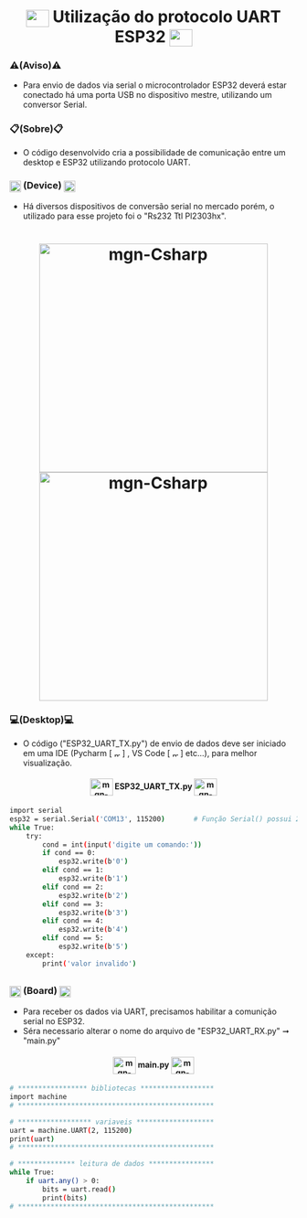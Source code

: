 <h1 align="center">
   <img align="center" alt="mgn-python" height="30" width="40" src="https://cdn.jsdelivr.net/gh/devicons/devicon/icons/python/python-original.svg"> Utilização do protocolo UART ESP32 <img align="center" alt="mgn-Csharp" height="30" width="40" src="https://cdn.jsdelivr.net/gh/devicons/devicon/icons/python/python-original.svg">
 </h1>

### ⚠️(Aviso)⚠️
- Para envio de dados via serial o microcontrolador ESP32 deverá estar conectado há uma porta USB no dispositivo mestre, utilizando um conversor Serial.
    
### 📋(Sobre)📋
- O código desenvolvido cria a possibilidade de comunicação entre um desktop e ESP32 utilizando protocolo UART.


<h3>
<img align="center" alt="mgn-Csharp" height="20" width="20" src="https://user-images.githubusercontent.com/111460258/208280595-2b3bf5fb-46b6-4f87-a27c-633c0e251188.png"> (Device) <img align="center" alt="mgn-Csharp" height="20" width="20" src="https://user-images.githubusercontent.com/111460258/208280595-2b3bf5fb-46b6-4f87-a27c-633c0e251188.png"></h3>

- Há diversos dispositivos de conversão serial no mercado porém, o utilizado para esse projeto foi o "Rs232 Ttl Pl2303hx".


<h1 align="center">
  <img align="center" alt="mgn-Csharp" height="400" width="400" src="https://user-images.githubusercontent.com/111460258/208216182-751a3189-a0aa-4221-8dbe-c55a95b13763.png">
  
   <img align="center" alt="mgn-Csharp" height="400" width="400" src="https://user-images.githubusercontent.com/111460258/208216117-5e3a3e74-9eb6-4039-9548-5d69607bcdb7.png">
</h1>

### 💻(Desktop)💻

- O código ("ESP32_UART_TX.py") de envio de dados deve ser iniciado em uma IDE (Pycharm [ <img align="center" alt="mgn-pycharm" height="10" width="10" src="https://cdn.jsdelivr.net/gh/devicons/devicon/icons/pycharm/pycharm-original.svg"> ] , VS Code [ <img align="center" alt="mgn-vscode" height="10" width="10" src="https://cdn.jsdelivr.net/gh/devicons/devicon/icons/vscode/vscode-original.svg"> ] etc...), para melhor visualização.


<h4 align="center">
<img align="center" alt="mgn-Csharp" height="30" width="40" src="https://cdn.jsdelivr.net/gh/devicons/devicon/icons/python/python-original.svg"> ESP32_UART_TX.py <img align="center" alt="mgn-Csharp" height="30" width="40" src="https://cdn.jsdelivr.net/gh/devicons/devicon/icons/python/python-original.svg"></h4>

```bash
import serial                                                  
esp32 = serial.Serial('COM13', 115200)       # Função Serial() possui 2 paramentros, sendo eles: Serial.("Porta COM", "Baud rate")
while True:
    try:
        cond = int(input('digite um comando:'))
        if cond == 0:
            esp32.write(b'0')
        elif cond == 1:
            esp32.write(b'1')
        elif cond == 2:
            esp32.write(b'2')
        elif cond == 3:
            esp32.write(b'3')
        elif cond == 4:
            esp32.write(b'4')
        elif cond == 5:
            esp32.write(b'5')
    except:
        print('valor invalido')
```
##
<h3>
<img align="center" alt="mgn-Csharp" height="20" width="20" src="https://user-images.githubusercontent.com/111460258/208280422-7e2c7c7b-0557-4fc6-a014-bac13ad349f5.png"> (Board) <img align="center" alt="mgn-Csharp" height="20" width="20" src="https://user-images.githubusercontent.com/111460258/208280422-7e2c7c7b-0557-4fc6-a014-bac13ad349f5.png"></h3>

- Para receber os dados via UART, precisamos habilitar a comunição serial no ESP32.
- Séra necessario alterar o nome do arquivo de "ESP32_UART_RX.py" ➞ "main.py"

<h4 align="center">
<img align="center" alt="mgn-Csharp" height="30" width="40" src="https://cdn.jsdelivr.net/gh/devicons/devicon/icons/python/python-original.svg"> main.py <img align="center" alt="mgn-Csharp" height="30" width="40" src="https://cdn.jsdelivr.net/gh/devicons/devicon/icons/python/python-original.svg"></h4>

```bash
# ***************** bibliotecas ******************
import machine
# ************************************************

# ****************** variaveis *******************
uart = machine.UART(2, 115200)
print(uart)
# ************************************************

# ************** leitura de dados ****************
while True:
    if uart.any() > 0:
        bits = uart.read()
        print(bits)
# ************************************************       
```
